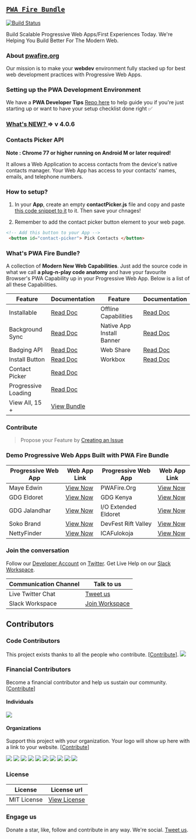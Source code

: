 ## [` PWA Fire Bundle `](https://pwafire.org) 

[![Build Status](https://travis-ci.org/pwafire/pwafire.svg?branch=master)](https://travis-ci.org/pwafire/pwafire)

Build Scalable Progressive Web Apps/First Experiences Today. We're Helping You Build Better For The Modern Web.

### About [pwafire.org](https://pwafire.org)

Our mission is to make your **webdev** environment fully stacked up for best web development practices with Progressive Web Apps. 

### Setting up the PWA Development Environment 

We have a **PWA Developer Tips** [Repo here](https://github.com/mayeedwin/pwadev-tips) to help guide you if you're just starting up or want to have your setup checklist done right ✅

### [What's NEW? ]() => v 4.0.6

### Contacts Picker API

**Note : Chrome 77 or higher running on Android M or later required!**

It allows a Web Application to access contacts from the device's native contacts manager. Your Web App 
has access to your contacts' names, emails, and telephone numbers. 

### How to setup?

1. In your **App**, create an empty **contactPicker.js** file and copy and paste [this code snippet to it](https://github.com/pwafire/pwafire/blob/master/bundle/contact-picker/src/contactPicker.js) to it. Then save your chnages!

2. Remember to add the contact picker button element to your web page.

```html
<!-- Add this button to your App -->
 <button id="contact-picker"> Pick Contacts </button>
```

### What's PWA Fire Bundle?

A collection of **Modern New Web Capabilities**. Just add the source code in what we call **a plug-n-play code anatomy** and have your favourite Browser's PWA Capability up in your Progressive Web App.
Below is a list of all these Capabilities.

| Feature | Documentation | Feature | Documentation |
| --- | --- | --- | --- |
| Installable | [Read Doc](https://github.com/mayeedwin/pwafire/projects/1) | Offline Capabilities | [Read Doc](https://github.com/mayeedwin/pwafire) |  
| Background Sync | [Read Doc](https://github.com/mayeedwin/pwafire/tree/master/bundle/background-sync) | Native App Install Banner | [Read Doc](https://github.com/mayeedwin/pwafire/tree/master/bundle/native-app-install) 
| Badging API | [Read Doc](https://github.com/mayeedwin/pwafire/tree/master/bundle/badging) | Web Share | [Read Doc](https://github.com/mayeedwin/pwafire/tree/master/bundle/web-share) | 
| Install Button | [Read Doc](https://github.com/mayeedwin/pwafire/tree/master/bundle/install-button) | Workbox | [Read Doc](https://github.com/mayeedwin/pwafire/tree/master/bundle/workbox) |
| Contact Picker | [Read Doc](https://github.com/pwafire/pwafire/tree/master/bundle/contact-picker) | 
| Progressive Loading | [Read Doc](https://github.com/mayeedwin/pwafire/tree/master/bundle/loading) | 
| View All, 15 + | [View Bundle](https://github.com/mayeedwin/pwafire/tree/master/bundle/) |

### Contribute

> Propose your Feature by [Creating an Issue](https://github.com/mayeedwin/pwafire/issues/new)

### Demo Progressive Web Apps Built with PWA Fire Bundle

| Progressive Web App | Web App Link | Progressive Web App | Web App Link |
| --- | --- | --- | --- |
| Maye Edwin | [View Now](https://maye.pwafire.org) | PWAFire.Org | [View Now](https://pwafire.org) | 
| GDG Eldoret | [View Now](https://gdgeldoret.com) | GDG Kenya | [View Now](https://gdgkenya.org) |
| GDG Jalandhar | [View Now](https://gdgjalandhar.com) | I/O Extended Eldoret | [View Now](https://io.gdgmoi.com) 
| Soko Brand | [View Now](https://www.sokobrand.co.ke/) | DevFest Rift Valley | [View Now](https://devfest.gdgeldoret.com) 
| NettyFinder | [View Now](https://netty-finder.netlify.com/) | ICAFulokoja | [View Now](http://icafulokoja.github.io) |

### Join the conversation 
Follow our [Developer Account](https://twitter.com/pwafire) on [Twitter](https://twitter.com/pwafire). Get Live Help on our [Slack Workspace](https://join.slack.com/t/pwafire/shared_invite/enQtMjk1MjUzNDY5NDkyLWQzYTFhOTNjMTU2NzBjMTBhMjZkNDJkOTY0YzgxYWViNTI4YzgyZDUxNGIyYzlkM2RiZjc2NTAwMzRhMmZkZmI). 

| Communication Channel | Talk to us |
| --- | --- |
| Live Twitter Chat | [Tweet us](https://twitter.com/pwafire) |
| Slack Workspace | [Join Workspace](http://bit.ly/2oPNK7S) |

## Contributors

### Code Contributors

This project exists thanks to all the people who contribute. [[Contribute](CONTRIBUTING.md)].
<a href="https://github.com/pwafire/pwafire/graphs/contributors"><img src="https://opencollective.com/pwafire/contributors.svg?width=890&button=false" /></a>

### Financial Contributors

Become a financial contributor and help us sustain our community. [[Contribute](https://opencollective.com/pwafire/contribute)]

#### Individuals

<a href="https://opencollective.com/pwafire"><img src="https://opencollective.com/pwafire/individuals.svg?width=890"></a>

#### Organizations

Support this project with your organization. Your logo will show up here with a link to your website. [[Contribute](https://opencollective.com/pwafire/contribute)]

<a href="https://opencollective.com/pwafire/organization/0/website"><img src="https://opencollective.com/pwafire/organization/0/avatar.svg"></a>
<a href="https://opencollective.com/pwafire/organization/1/website"><img src="https://opencollective.com/pwafire/organization/1/avatar.svg"></a>
<a href="https://opencollective.com/pwafire/organization/2/website"><img src="https://opencollective.com/pwafire/organization/2/avatar.svg"></a>
<a href="https://opencollective.com/pwafire/organization/3/website"><img src="https://opencollective.com/pwafire/organization/3/avatar.svg"></a>
<a href="https://opencollective.com/pwafire/organization/4/website"><img src="https://opencollective.com/pwafire/organization/4/avatar.svg"></a>
<a href="https://opencollective.com/pwafire/organization/5/website"><img src="https://opencollective.com/pwafire/organization/5/avatar.svg"></a>
<a href="https://opencollective.com/pwafire/organization/6/website"><img src="https://opencollective.com/pwafire/organization/6/avatar.svg"></a>
<a href="https://opencollective.com/pwafire/organization/7/website"><img src="https://opencollective.com/pwafire/organization/7/avatar.svg"></a>
<a href="https://opencollective.com/pwafire/organization/8/website"><img src="https://opencollective.com/pwafire/organization/8/avatar.svg"></a>
<a href="https://opencollective.com/pwafire/organization/9/website"><img src="https://opencollective.com/pwafire/organization/9/avatar.svg"></a>

### License
| License |License url |
| --- | --- |
| MIT License | [View License](https://github.com/mayeedwin/pwafire/blob/master/.github/LICENSE) |

### Engage us 
Donate a star, like, follow and contribute in any way. We're social. [Tweet us](https://twitter.com/pwafire).
